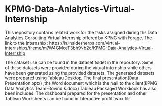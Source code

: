 # KPMG-Data-Anlalytics-Virtual-Internship
This repository contains related work for the tasks assigned during the Data Analytics Consulting Virtual Internship offered by KPMG with Forage.
The link to the internship : https://in.insidesherpa.com/virtual-internships/theme/m7W4GMqeT3bh9Nb2c/KPMG-Data-Analytics-Virtual-Internship

The dataset use can be found in the dataset foldet in the repository. Some of these datasets were provided during the virtual internship while others have been generated using the provided datasets. The generated datasets were prepared using Tableau Desktop.
The final presentation(Data Presentation.pptx) ,the Word document which is the mail to the client(KPMG Data Analytics Team-Govind K.docx) Tableau Packaged Workbook has also been included. The dashboard prepared for the presentation and other Tableau Worksheets can be found in Interactive profit.twbx file.
